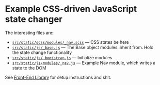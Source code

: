 # Example CSS-driven JavaScript state changer
The interesting files are:

- [`src/static/scss/modules/_nav.scss`](https://github.com/branneman/css-js-module-states/blob/master/src/static/scss/modules/_nav.scss) — CSS states be here
- [`src/static/js/_base.js`](https://github.com/branneman/css-js-module-states/blob/master/src/static/js/_base.js) — The Base object modules inherit from. Hold the state change functionality
- [`src/static/js/_bootstrap.js`](https://github.com/branneman/css-js-module-states/blob/master/src/static/js/_bootstrap.js) — Initialize modules
- [`src/static/js/modules/_nav.js`](https://github.com/branneman/css-js-module-states/blob/master/src/static/js/modules/_nav.js) — Example Nav module, which writes a state to the DOM

See [Front-End Library](https://github.com/branneman/frontend-library) for setup instructions and shit.
